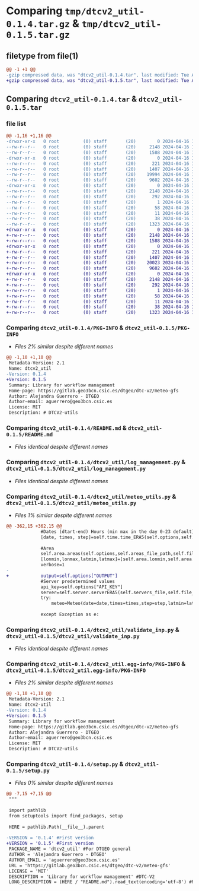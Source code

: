 # Comparing `tmp/dtcv2_util-0.1.4.tar.gz` & `tmp/dtcv2_util-0.1.5.tar.gz`

## filetype from file(1)

```diff
@@ -1 +1 @@
-gzip compressed data, was "dtcv2_util-0.1.4.tar", last modified: Tue Apr 16 14:49:16 2024, max compression
+gzip compressed data, was "dtcv2_util-0.1.5.tar", last modified: Tue Apr 16 15:00:37 2024, max compression
```

## Comparing `dtcv2_util-0.1.4.tar` & `dtcv2_util-0.1.5.tar`

### file list

```diff
@@ -1,16 +1,16 @@
-drwxr-xr-x   0 root         (0) staff       (20)        0 2024-04-16 14:49:16.902703 dtcv2_util-0.1.4/
--rw-r--r--   0 root         (0) staff       (20)     2148 2024-04-16 14:49:16.902544 dtcv2_util-0.1.4/PKG-INFO
--rw-r--r--   0 root         (0) staff       (20)     1588 2024-04-16 14:42:26.000000 dtcv2_util-0.1.4/README.md
-drwxr-xr-x   0 root         (0) staff       (20)        0 2024-04-16 14:49:16.901319 dtcv2_util-0.1.4/dtcv2_util/
--rw-r--r--   0 root         (0) staff       (20)      221 2024-04-16 14:42:26.000000 dtcv2_util-0.1.4/dtcv2_util/__init__.py
--rw-r--r--   0 root         (0) staff       (20)     1407 2024-04-16 14:42:26.000000 dtcv2_util-0.1.4/dtcv2_util/log_management.py
--rw-r--r--   0 root         (0) staff       (20)    19994 2024-04-16 14:42:26.000000 dtcv2_util-0.1.4/dtcv2_util/meteo_utils.py
--rw-r--r--   0 root         (0) staff       (20)     9602 2024-04-16 14:42:26.000000 dtcv2_util-0.1.4/dtcv2_util/validate_inp.py
-drwxr-xr-x   0 root         (0) staff       (20)        0 2024-04-16 14:49:16.902343 dtcv2_util-0.1.4/dtcv2_util.egg-info/
--rw-r--r--   0 root         (0) staff       (20)     2148 2024-04-16 14:49:16.000000 dtcv2_util-0.1.4/dtcv2_util.egg-info/PKG-INFO
--rw-r--r--   0 root         (0) staff       (20)      292 2024-04-16 14:49:16.000000 dtcv2_util-0.1.4/dtcv2_util.egg-info/SOURCES.txt
--rw-r--r--   0 root         (0) staff       (20)        1 2024-04-16 14:49:16.000000 dtcv2_util-0.1.4/dtcv2_util.egg-info/dependency_links.txt
--rw-r--r--   0 root         (0) staff       (20)       58 2024-04-16 14:49:16.000000 dtcv2_util-0.1.4/dtcv2_util.egg-info/requires.txt
--rw-r--r--   0 root         (0) staff       (20)       11 2024-04-16 14:49:16.000000 dtcv2_util-0.1.4/dtcv2_util.egg-info/top_level.txt
--rw-r--r--   0 root         (0) staff       (20)       38 2024-04-16 14:49:16.902752 dtcv2_util-0.1.4/setup.cfg
--rw-r--r--   0 root         (0) staff       (20)     1323 2024-04-16 14:42:26.000000 dtcv2_util-0.1.4/setup.py
+drwxr-xr-x   0 root         (0) staff       (20)        0 2024-04-16 15:00:37.946781 dtcv2_util-0.1.5/
+-rw-r--r--   0 root         (0) staff       (20)     2148 2024-04-16 15:00:37.946634 dtcv2_util-0.1.5/PKG-INFO
+-rw-r--r--   0 root         (0) staff       (20)     1588 2024-04-16 14:42:26.000000 dtcv2_util-0.1.5/README.md
+drwxr-xr-x   0 root         (0) staff       (20)        0 2024-04-16 15:00:37.945719 dtcv2_util-0.1.5/dtcv2_util/
+-rw-r--r--   0 root         (0) staff       (20)      221 2024-04-16 14:42:26.000000 dtcv2_util-0.1.5/dtcv2_util/__init__.py
+-rw-r--r--   0 root         (0) staff       (20)     1407 2024-04-16 14:42:26.000000 dtcv2_util-0.1.5/dtcv2_util/log_management.py
+-rw-r--r--   0 root         (0) staff       (20)    20023 2024-04-16 15:00:36.000000 dtcv2_util-0.1.5/dtcv2_util/meteo_utils.py
+-rw-r--r--   0 root         (0) staff       (20)     9602 2024-04-16 14:42:26.000000 dtcv2_util-0.1.5/dtcv2_util/validate_inp.py
+drwxr-xr-x   0 root         (0) staff       (20)        0 2024-04-16 15:00:37.946449 dtcv2_util-0.1.5/dtcv2_util.egg-info/
+-rw-r--r--   0 root         (0) staff       (20)     2148 2024-04-16 15:00:37.000000 dtcv2_util-0.1.5/dtcv2_util.egg-info/PKG-INFO
+-rw-r--r--   0 root         (0) staff       (20)      292 2024-04-16 15:00:37.000000 dtcv2_util-0.1.5/dtcv2_util.egg-info/SOURCES.txt
+-rw-r--r--   0 root         (0) staff       (20)        1 2024-04-16 15:00:37.000000 dtcv2_util-0.1.5/dtcv2_util.egg-info/dependency_links.txt
+-rw-r--r--   0 root         (0) staff       (20)       58 2024-04-16 15:00:37.000000 dtcv2_util-0.1.5/dtcv2_util.egg-info/requires.txt
+-rw-r--r--   0 root         (0) staff       (20)       11 2024-04-16 15:00:37.000000 dtcv2_util-0.1.5/dtcv2_util.egg-info/top_level.txt
+-rw-r--r--   0 root         (0) staff       (20)       38 2024-04-16 15:00:37.946834 dtcv2_util-0.1.5/setup.cfg
+-rw-r--r--   0 root         (0) staff       (20)     1323 2024-04-16 15:00:36.000000 dtcv2_util-0.1.5/setup.py
```

### Comparing `dtcv2_util-0.1.4/PKG-INFO` & `dtcv2_util-0.1.5/PKG-INFO`

 * *Files 2% similar despite different names*

```diff
@@ -1,10 +1,10 @@
 Metadata-Version: 2.1
 Name: dtcv2_util
-Version: 0.1.4
+Version: 0.1.5
 Summary: Library for workflow management
 Home-page: https://gitlab.geo3bcn.csic.es/dtgeo/dtc-v2/meteo-gfs
 Author: Alejandra Guerrero - DTGEO
 Author-email: aguerrero@geo3bcn.csic.es
 License: MIT
 Description: # DTCV2-utils
```

### Comparing `dtcv2_util-0.1.4/README.md` & `dtcv2_util-0.1.5/README.md`

 * *Files identical despite different names*

### Comparing `dtcv2_util-0.1.4/dtcv2_util/log_management.py` & `dtcv2_util-0.1.5/dtcv2_util/log_management.py`

 * *Files identical despite different names*

### Comparing `dtcv2_util-0.1.4/dtcv2_util/meteo_utils.py` & `dtcv2_util-0.1.5/dtcv2_util/meteo_utils.py`

 * *Files 1% similar despite different names*

```diff
@@ -362,15 +362,15 @@
             #Dates (dtart-end) Hours (min max in the day 0-23 default)
             [date, times, step]=self.time.time_ERA5(self.options,self.file_manager.log_file_path)
             
             #Area
             self.area.areas(self.options,self.areas_file_path,self.file_manager.log_file_path)
             [lonmin,lonmax,latmin,latmax]=[self.area.lonmin,self.area.lonmax,self.area.latmin,self.area.latmax]
             verbose=1
-            
+            output=self.options["OUTPUT"]
             #Server predetermined values 
             api_key=self.options["API_KEY"]
             server=self.server.serverERA5(self.servers_file,self.file_manager.log_file_path)
             try:
                 meteo=Meteo(date=date,times=times,step=step,latmin=latmin,latmax=latmax,lonmin=lonmin,lonmax=lonmax,res=res, output=output,verbose=verbose,project_path=os.path.join(self.file_manager.project_path,self.file_manager.meteo_folder),server=server,log_file=self.file_manager.log_file_path,api_key=api_key)
                 
             except Exception as e:
```

### Comparing `dtcv2_util-0.1.4/dtcv2_util/validate_inp.py` & `dtcv2_util-0.1.5/dtcv2_util/validate_inp.py`

 * *Files identical despite different names*

### Comparing `dtcv2_util-0.1.4/dtcv2_util.egg-info/PKG-INFO` & `dtcv2_util-0.1.5/dtcv2_util.egg-info/PKG-INFO`

 * *Files 2% similar despite different names*

```diff
@@ -1,10 +1,10 @@
 Metadata-Version: 2.1
 Name: dtcv2-util
-Version: 0.1.4
+Version: 0.1.5
 Summary: Library for workflow management
 Home-page: https://gitlab.geo3bcn.csic.es/dtgeo/dtc-v2/meteo-gfs
 Author: Alejandra Guerrero - DTGEO
 Author-email: aguerrero@geo3bcn.csic.es
 License: MIT
 Description: # DTCV2-utils
```

### Comparing `dtcv2_util-0.1.4/setup.py` & `dtcv2_util-0.1.5/setup.py`

 * *Files 0% similar despite different names*

```diff
@@ -7,15 +7,15 @@
 """
 
 import pathlib
 from setuptools import find_packages, setup
 
 HERE = pathlib.Path(__file__).parent
 
-VERSION = '0.1.4' #First version 
+VERSION = '0.1.5' #First version 
 PACKAGE_NAME = 'dtcv2_util' #For DTGEO general 
 AUTHOR = 'Alejandra Guerrero - DTGEO' 
 AUTHOR_EMAIL = 'aguerrero@geo3bcn.csic.es' 
 URL = 'https://gitlab.geo3bcn.csic.es/dtgeo/dtc-v2/meteo-gfs' 
 LICENSE = 'MIT' 
 DESCRIPTION = 'Library for workflow management' #DTC-V2
 LONG_DESCRIPTION = (HERE / "README.md").read_text(encoding='utf-8') #Referencia al documento README con una descripción más elaborada
```

